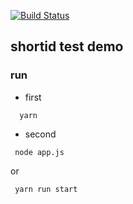 [![Build Status](https://travis-ci.org/rongfengliang/shortidtest.svg?branch=master)](https://travis-ci.org/rongfengliang/shortidtest.svg?branch=master)
## shortid test demo

### run
 * first  
 ```
   yarn 
 ```
 * second
 ```
  node app.js
 ```
 or
 ```
  yarn run start
 ```
